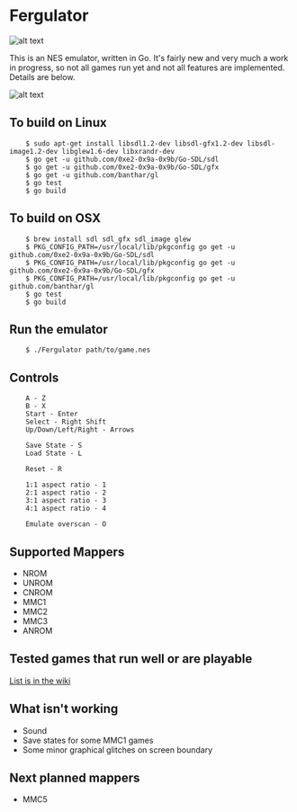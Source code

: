 Fergulator
==========
![alt text](https://secure.travis-ci.org/scottferg/Fergulator.png "Travis build status")

This is an NES emulator, written in Go. It's fairly new and very much a work in progress, so not all games run yet and not all features are implemented. Details are below.

![alt text](http://i.imgur.com/QGwdl.png "Metroid")

## To build on Linux

        $ sudo apt-get install libsdl1.2-dev libsdl-gfx1.2-dev libsdl-image1.2-dev libglew1.6-dev libxrandr-dev
        $ go get -u github.com/0xe2-0x9a-0x9b/Go-SDL/sdl
        $ go get -u github.com/0xe2-0x9a-0x9b/Go-SDL/gfx
        $ go get -u github.com/banthar/gl
        $ go test
        $ go build

## To build on OSX

        $ brew install sdl sdl_gfx sdl_image glew
        $ PKG_CONFIG_PATH=/usr/local/lib/pkgconfig go get -u github.com/0xe2-0x9a-0x9b/Go-SDL/sdl
        $ PKG_CONFIG_PATH=/usr/local/lib/pkgconfig go get -u github.com/0xe2-0x9a-0x9b/Go-SDL/gfx
        $ PKG_CONFIG_PATH=/usr/local/lib/pkgconfig go get -u github.com/banthar/gl
        $ go test
        $ go build

## Run the emulator

        $ ./Fergulator path/to/game.nes

## Controls

        A - Z
        B - X
        Start - Enter
        Select - Right Shift
        Up/Down/Left/Right - Arrows

        Save State - S
        Load State - L

        Reset - R

        1:1 aspect ratio - 1
        2:1 aspect ratio - 2
        3:1 aspect ratio - 3
        4:1 aspect ratio - 4

        Emulate overscan - O

## Supported Mappers

* NROM
* UNROM
* CNROM
* MMC1
* MMC2
* MMC3
* ANROM

## Tested games that run well or are playable

[List is in the wiki](https://github.com/scottferg/Fergulator/wiki/Tested-Games)

## What isn't working

* Sound
* Save states for some MMC1 games
* Some minor graphical glitches on screen boundary

## Next planned mappers

* MMC5